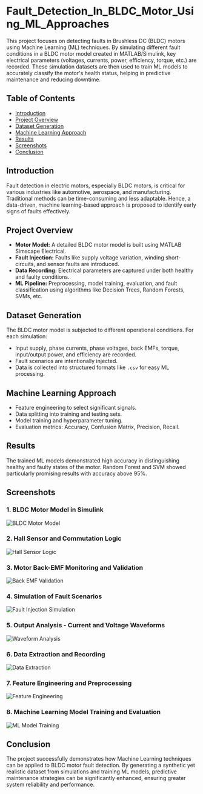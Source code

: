 # Fault_Detection_In_BLDC_Motor_Using_ML_Approaches

This project focuses on detecting faults in Brushless DC (BLDC) motors using Machine Learning (ML) techniques. By simulating different fault conditions in a BLDC motor model created in MATLAB/Simulink, key electrical parameters (voltages, currents, power, efficiency, torque, etc.) are recorded. These simulation datasets are then used to train ML models to accurately classify the motor's health status, helping in predictive maintenance and reducing downtime.

## Table of Contents
- [Introduction](#introduction)
- [Project Overview](#project-overview)
- [Dataset Generation](#dataset-generation)
- [Machine Learning Approach](#machine-learning-approach)
- [Results](#results)
- [Screenshots](#screenshots)
- [Conclusion](#conclusion)

## Introduction
Fault detection in electric motors, especially BLDC motors, is critical for various industries like automotive, aerospace, and manufacturing. Traditional methods can be time-consuming and less adaptable. Hence, a data-driven, machine learning-based approach is proposed to identify early signs of faults effectively.

## Project Overview
- **Motor Model:** A detailed BLDC motor model is built using MATLAB Simscape Electrical.
- **Fault Injection:** Faults like supply voltage variation, winding short-circuits, and sensor faults are introduced.
- **Data Recording:** Electrical parameters are captured under both healthy and faulty conditions.
- **ML Pipeline:** Preprocessing, model training, evaluation, and fault classification using algorithms like Decision Trees, Random Forests, SVMs, etc.

## Dataset Generation
The BLDC motor model is subjected to different operational conditions. For each simulation:
- Input supply, phase currents, phase voltages, back EMFs, torque, input/output power, and efficiency are recorded.
- Fault scenarios are intentionally injected.
- Data is collected into structured formats like `.csv` for easy ML processing.

## Machine Learning Approach
- Feature engineering to select significant signals.
- Data splitting into training and testing sets.
- Model training and hyperparameter tuning.
- Evaluation metrics: Accuracy, Confusion Matrix, Precision, Recall.

## Results
The trained ML models demonstrated high accuracy in distinguishing healthy and faulty states of the motor. Random Forest and SVM showed particularly promising results with accuracy above 95%.

## Screenshots

### 1. BLDC Motor Model in Simulink
![BLDC Motor Model](./Screenshot%202025-04-12%20151115.png)

### 2. Hall Sensor and Commutation Logic
![Hall Sensor Logic](./Screenshot%202025-04-12%20154529.png)

### 3. Motor Back-EMF Monitoring and Validation
![Back EMF Validation](./Screenshot%202025-04-14%20225107.png)

### 4. Simulation of Fault Scenarios
![Fault Injection Simulation](./Screenshot%202025-04-14%20225141.png)

### 5. Output Analysis - Current and Voltage Waveforms
![Waveform Analysis](./Screenshot%202025-04-14%20225429.png)

### 6. Data Extraction and Recording
![Data Extraction](./Screenshot%202025-04-14%20225628.png)

### 7. Feature Engineering and Preprocessing
![Feature Engineering](./Screenshot%202025-04-15%20021236.png)

### 8. Machine Learning Model Training and Evaluation
![ML Model Training](./Screenshot%202025-04-20%20232202.png)

## Conclusion
The project successfully demonstrates how Machine Learning techniques can be applied to BLDC motor fault detection. By generating a synthetic yet realistic dataset from simulations and training ML models, predictive maintenance strategies can be significantly enhanced, ensuring greater system reliability and performance.
